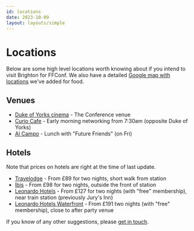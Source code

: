 ```yaml
---
id: locations
date: 2023-10-09
layout: layouts/simple
---
```


# Locations

Below are some high level locations worth knowing about if you intend to visit Brighton for FFConf. We also have a detailed [Google map with locations](/food) we've added for food.

## Venues

- [Duke of Yorks cinema](https://www.picturehouses.com/cinema/duke-of-york-s-picturehouse/information) - The Conference venue
- [Curio Cafe](https://curio.cafe/) - Early morning networking from 7:30am (opposite Duke of Yorks)
- [Al Campo](https://thelounges.co.uk/alcampo/) - Lunch with "Future Friends" (on Fri)

## Hotels

Note that prices on hotels are right at the time of last update.

- [Travelodge](https://www.travelodge.co.uk/hotels/18/Brighton-hotel) - From £89 for two nights, short walk from station
- [Ibis](https://www.accorhotels.com/gb/hotel-6444-ibis-brighton-city-centre-station/index.shtml) - From £98 for two nights, outside the front of station
- [Leonardo Hotels](https://www.leonardohotels.co.uk/hotels/brighton) - From £127 for two nights (with "free" membership), near train station (previously Jury's Inn)
- [Leonardo Hotels Waterfront](https://www.leonardohotels.co.uk/hotels/brighton-waterfront) - From £191 two nights (with "free" membership), close to after party venue

If you know of any other suggestions, please [get in touch](mailto:events@leftlogic.com?subject=Location%20suggestion).